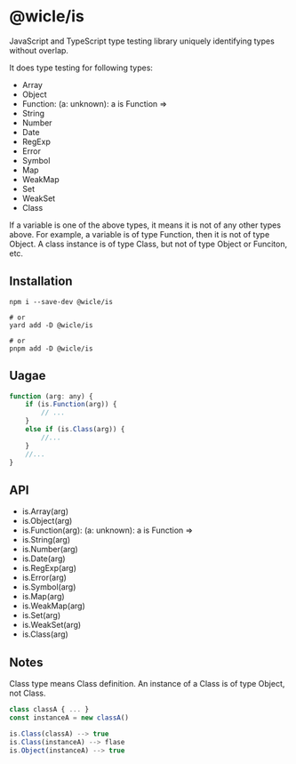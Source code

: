 # @wicle/is

JavaScript and TypeScript type testing library uniquely identifying types without overlap.

It does type testing for following types:
- Array
- Object
- Function: (a: unknown): a is Function =>
- String
- Number
- Date
- RegExp
- Error
- Symbol
- Map
- WeakMap
- Set
- WeakSet
- Class

If a variable is one of the above types, it means it is not of any other types above.
For example, a variable is of type Function, then it is not of type Object. A class instance is of type Class,
but not of type Object or Funciton, etc.

## Installation
```
npm i --save-dev @wicle/is

# or
yard add -D @wicle/is

# or
pnpm add -D @wicle/is
```

## Uagae

```js
function (arg: any) {
    if (is.Function(arg)) {
        // ...
    }
    else if (is.Class(arg)) {
        //...
    }
    //...
}
```

## API
* is.Array(arg)
* is.Object(arg)
* is.Function(arg): (a: unknown): a is Function =>
* is.String(arg)
* is.Number(arg)
* is.Date(arg)
* is.RegExp(arg)
* is.Error(arg)
* is.Symbol(arg)
* is.Map(arg)
* is.WeakMap(arg)
* is.Set(arg)
* is.WeakSet(arg)
* is.Class(arg)

## Notes
Class type means Class definition. An instance of a Class is of type Object, not Class.

```js
class classA { ... }
const instanceA = new classA()

is.Class(classA) --> true
is.Class(instanceA) --> flase
is.Object(instanceA) --> true
```
